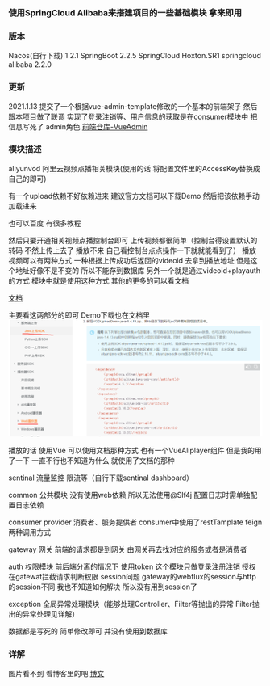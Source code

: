 ### 使用SpringCloud Alibaba来搭建项目的一些基础模块 拿来即用

### 版本

Nacos(自行下载) 1.2.1 
SpringBoot 2.2.5 
SpringCloud Hoxton.SR1
springcloud alibaba 2.2.0


### 更新
2021.1.13
提交了一个根据vue-admin-template修改的一个基本的前端架子
然后跟本项目做了联调 实现了登录注销等、用户信息的获取是在consumer模块中 把信息写死了 admin角色
[前端仓库-VueAdmin](https://github.com/Zyfgoup/VueAdmin)

### 模块描述
aliyunvod 阿里云视频点播相关模块(使用的话 将配置文件里的AccessKey替换成自己的即可)

有一个upload依赖不好依赖进来 建议官方文档可以下载Demo 然后把该依赖手动加载进来

也可以百度 有很多教程

然后只要开通相关视频点播控制台即可 上传视频都很简单（控制台得设置默认的转码 不然上传上去了 播放不来 自己看控制台点点操作一下就就能看到了）
播放视频可以有两种方式  一种根据上传成功后返回的videoid 去拿到播放地址 但是这个地址好像不是不变的 所以不能存到数据库
另外一个就是通过videoid+playauth的方式 模块中就是使用这种方式
其他的更多的可以看文档

[文档](https://help.aliyun.com/document_detail/53406.html?spm=a2c4g.11186623.6.1030.57a879dd9o3aU1)

主要看这两部分的即可 Demo下载也在文档里 
![Image text](./img/img1.png)

播放的话 使用Vue 可以使用文档那种方式 也有一个VueAliplayer组件 但是我的用了一下 一直不行也不知道为什么 就使用了文档的那种


sentinal 流量监控 限流等（自行下载sentinal dashboard）

common 公共模块  没有使用web依赖 所以无法使用@Slf4j 配置日志时需单独配置日志依赖

consumer provider 消费者、服务提供者  consumer中使用了restTamplate feign两种调用方式

gateway 网关 前端的请求都是到网关  由网关再去找对应的服务或者是消费者 

auth 权限模块 前后端分离的情况下 使用token  这个模块只做登录注册注销 授权在gatewat拦截请求判断权限
session问题 gateway的webflux的session与http的session不同  我也不知道如何解决 所以没有用到session了

exception 全局异常处理模块（能够处理Controller、Filter等抛出的异常  Filter抛出的异常处理见详解）

数据都是写死的 简单修改即可 并没有使用到数据库

### 详解
图片看不到 看博客里的吧
[博文](https://blog.csdn.net/qq_40799202/article/details/112189687)
